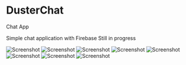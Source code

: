 # DusterChat
Chat App

Simple chat application with Firebase
Still in progress

![Screenshot](duster_chat_1.png) ![Screenshot](duster_chat_2.png)
![Screenshot](duster_chat_3.png) ![Screenshot](duster_chat_4.png)
![Screenshot](duster_chat_5.png) ![Screenshot](duster_chat_6.png)
![Screenshot](duster_chat_8.png) ![Screenshot](duster_chat_7.png)

